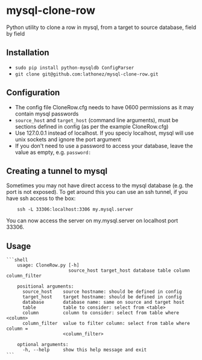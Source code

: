# mysql-clone-row
Python utility to clone a row in mysql, from a target to source database, field by field

## Installation
* `sudo pip install python-mysqldb ConfigParser`
* `git clone git@github.com:lathonez/mysql-clone-row.git`

## Configuration
* The config file CloneRow.cfg needs to have 0600 permissions as it may contain mysql passwords
* `source_host` and `target_host` (command line arguments), must be sections defined in config (as per the example CloneRow.cfg)
* Use 127.0.0.1 instead of localhost. If you speciy localhost, mysql will use unix sockets and ignore the port argument
* If you don't need to use a password to access your database, leave the value as empty, e.g. `password:`

## Creating a tunnel to mysql
Sometimes you may not have direct access to the mysql database (e.g. the port is not exposed). To get around this you can use an ssh tunnel, if you have ssh access to the box:

```shell
    ssh -L 33306:localhost:3306 my.mysql.server
```

You can now access the server on my.mysql.server on localhost port 33306.

## Usage

    ```shell
        usage: CloneRow.py [-h]
                           source_host target_host database table column column_filter

        positional arguments:
          source_host    source hostname: should be defined in config
          target_host    target hostname: should be defined in config
          database       database name: same on source and target host
          table          table to consider: select from <table>
          column         column to consider: select from table where <column>
          column_filter  value to filter column: select from table where column =
                         <column_filter>

        optional arguments:
          -h, --help     show this help message and exit
    ```